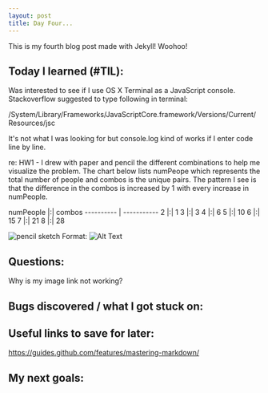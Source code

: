 ```yaml
---
layout: post
title: Day Four... 
---
```


This is my fourth blog post made with Jekyll! Woohoo! 

## Today I learned (#TIL):


Was interested to see if I use OS X Terminal as a JavaScript console.   Stackoverflow suggested to type following in terminal:

/System/Library/Frameworks/JavaScriptCore.framework/Versions/Current/Resources/jsc

It's not what I was looking for but console.log kind of works if I enter code line by line. 

re: HW1 - I drew with paper and pencil the different combinations to help me visualize the problem.  The chart below lists numPeope which represents the total number of people and combos is the unique pairs.  The pattern I see is that the difference in the combos is increased by 1 with every increase in numPeople. 

numPeople |:|  combos
---------- | -----------
2         |:|    1
3         |:|    3
4         |:|    6
5         |:|    10
6         |:|    15
7         |:|    21
8         |:|    28

![pencil sketch](/images/sketch.jpg)
Format: ![Alt Text](url)


## Questions:

Why is my image link not working?


## Bugs discovered / what I got stuck on:



## Useful links to save for later:

https://guides.github.com/features/mastering-markdown/


## My next goals:









